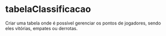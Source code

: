 # tabelaClassificacao
Criar uma tabela onde é possível gerenciar os pontos de jogadores, sendo eles vitórias, empates ou derrotas.
